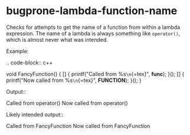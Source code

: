 bugprone-lambda-function-name
=============================

Checks for attempts to get the name of a function from within a lambda
expression. The name of a lambda is always something like `operator()`,
which is almost never what was intended.

Example:

.. code-block:: c++

void FancyFunction() { \[\] { printf("Called from %s`\n`{=tex}",
**func**); }(); \[\] { printf("Now called from %s`\n`{=tex}",
**FUNCTION**); }(); }

Output::

Called from operator() Now called from operator()

Likely intended output::

Called from FancyFunction Now called from FancyFunction
